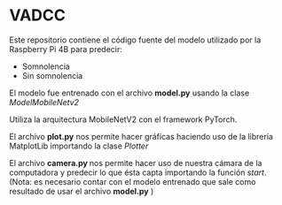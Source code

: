 <h1>VADCC</h1>
<p>Este repositorio contiene el código fuente del modelo utilizado por la Raspberry Pi 4B para predecir:</p>
<ul>
    <li>Somnolencia</li>
    <li>Sin somnolencia</li>
</ul>
El modelo fue entrenado con el archivo <b>model.py</b> usando la clase <em>ModelMobileNetv2</em>

Utiliza la arquitectura MobileNetV2 con el framework PyTorch.

El archivo <b>plot.py</b> nos permite hacer gráficas haciendo uso de la librería MatplotLib importando la clase <em>Plotter</em>

El archivo <b>camera.py </b> nos permite hacer uso de nuestra cámara de la computadora y predecir lo que ésta capta importando la función <em>start</em>. (Nota: es necesario contar con el modelo entrenado que sale como resultado de usar el archivo <b>model.py</b> ) 

